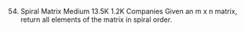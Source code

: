 54. Spiral Matrix
    Medium
    13.5K
    1.2K
    Companies
    Given an m x n matrix, return all elements of the matrix in spiral order.
